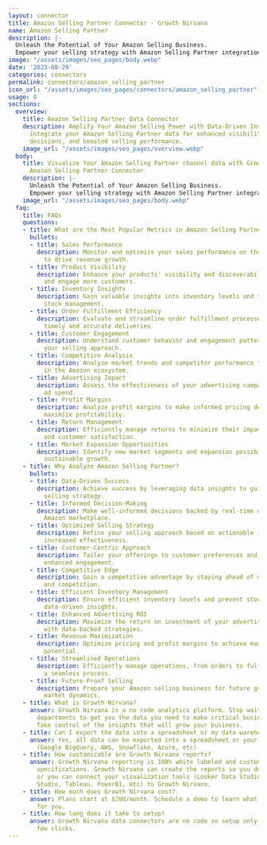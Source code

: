 ```yaml
---
layout: connector
title: Amazon Selling Partner Connector - Growth Nirvana
name: Amazon Selling Partner
description: |-
  Unleash the Potential of Your Amazon Selling Business.
  Empower your selling strategy with Amazon Selling Partner integration, providing real-time data insights and actionable information.
image: "/assets/images/seo_pages/body.webp"
date: '2023-08-29'
categories: connectors
permalink: connectors/amazon_selling_partner
icon_url: "/assets/images/seo_pages/connectors/amazon_selling_partner"
usage: 0
sections:
  overview:
    title: Amazon Selling Partner Data Connector
    description: Amplify Your Amazon Selling Power with Data-Driven Insights. Seamlessly
      integrate your Amazon Selling Partner data for enhanced visibility, strategic
      decisions, and boosted selling performance.
    image_url: "/assets/images/seo_pages/overview.webp"
  body:
    title: Visualize Your Amazon Selling Partner channel data with Growth Nirvana's
      Amazon Selling Partner Connector
    description: |-
      Unleash the Potential of Your Amazon Selling Business.
      Empower your selling strategy with Amazon Selling Partner integration, providing real-time data insights and actionable information.
    image_url: "/assets/images/seo_pages/body.webp"
  faq:
    title: FAQs
    questions:
    - title: What are the Most Popular Metrics in Amazon Selling Partner to Analyze?
      bullets:
      - title: Sales Performance
        description: Monitor and optimize your sales performance on the Amazon marketplace
          to drive revenue growth.
      - title: Product Visibility
        description: Enhance your products' visibility and discoverability to attract
          and engage more customers.
      - title: Inventory Insights
        description: Gain valuable insights into inventory levels and trends for effective
          stock management.
      - title: Order Fulfillment Efficiency
        description: Evaluate and streamline order fulfillment processes to ensure
          timely and accurate deliveries.
      - title: Customer Engagement
        description: Understand customer behavior and engagement patterns to tailor
          your selling approach.
      - title: Competitive Analysis
        description: Analyze market trends and competitor performance to stay ahead
          in the Amazon ecosystem.
      - title: Advertising Impact
        description: Assess the effectiveness of your advertising campaigns and optimize
          ad spend.
      - title: Profit Margins
        description: Analyze profit margins to make informed pricing decisions and
          maximize profitability.
      - title: Return Management
        description: Efficiently manage returns to minimize their impact on operations
          and customer satisfaction.
      - title: Market Expansion Opportunities
        description: Identify new market segments and expansion possibilities for
          sustainable growth.
    - title: Why Analyze Amazon Selling Partner?
      bullets:
      - title: Data-Driven Success
        description: Achieve success by leveraging data insights to guide your Amazon
          selling strategy.
      - title: Informed Decision-Making
        description: Make well-informed decisions backed by real-time data from the
          Amazon marketplace.
      - title: Optimized Selling Strategy
        description: Refine your selling approach based on actionable insights for
          increased effectiveness.
      - title: Customer-Centric Approach
        description: Tailor your offerings to customer preferences and behavior for
          enhanced engagement.
      - title: Competitive Edge
        description: Gain a competitive advantage by staying ahead of market trends
          and competition.
      - title: Efficient Inventory Management
        description: Ensure efficient inventory levels and prevent stockouts through
          data-driven insights.
      - title: Enhanced Advertising ROI
        description: Maximize the return on investment of your advertising efforts
          with data-backed strategies.
      - title: Revenue Maximization
        description: Optimize pricing and profit margins to achieve maximum revenue
          potential.
      - title: Streamlined Operations
        description: Efficiently manage operations, from orders to fulfillment, for
          a seamless process.
      - title: Future-Proof Selling
        description: Prepare your Amazon selling business for future growth and changing
          market dynamics.
    - title: What is Growth Nirvana?
      answer: Growth Nirvana is a no code analytics platform. Stop waiting for other
        departments to get you the data you need to make critical business decisions.
        Take control of the insights that will grow your business.
    - title: Can I export the data into a spreadsheet or my data warehouse?
      answer: Yes, all data can be exported into a spreadsheet or your data warehouse
        (Google BigQuery, AWS, Snowflake, Azure, etc)
    - title: How customizable are Growth Nirvana reports?
      answer: Growth Nirvana reporting is 100% white labeled and customized to your
        specifications. Growth Nirvana can create the reports so you don’t have to
        or you can connect your visualization tools (Looker Data Studio/Google Data
        Studio, Tableau, PowerBI, etc) to Growth Nirvana.
    - title: How much does Growth Nirvana cost?
      answer: Plans start at $200/month. Schedule a demo to learn what plan is best
        for you.
    - title: How long does it take to setup?
      answer: Growth Nirvana data connectors are no code so setup only requires a
        few clicks.
---
```

